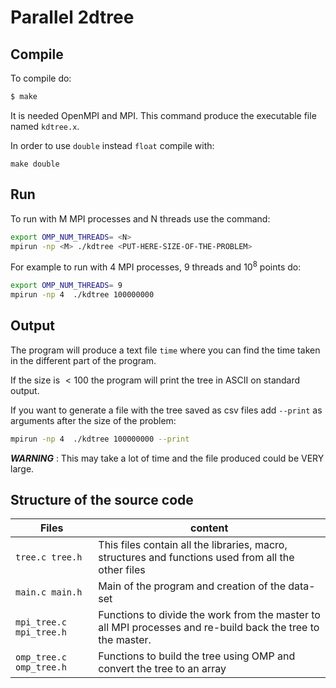 # Parallel 2dtree

## Compile
To compile do:
```bash
$ make
```
It is needed OpenMPI and MPI.
This command produce the executable file named `kdtree.x`.

In order to use `double` instead `float` compile with:
```
make double
```



## Run
To run with M MPI processes and N threads use the command:
```bash
export OMP_NUM_THREADS= <N>
mpirun -np <M> ./kdtree <PUT-HERE-SIZE-OF-THE-PROBLEM>
```

For example to run with 4 MPI processes, 9 threads and $10^8$ points do:
```bash
export OMP_NUM_THREADS= 9
mpirun -np 4  ./kdtree 100000000
```

## Output
The program will produce a text file `time` where you can find the time taken in the different part of the program.

If the size is $<100$ the program will print the tree in ASCII on standard output.

If you want to generate a file with the tree saved as csv files add `--print` as arguments after the size of the problem:
```bash
mpirun -np 4  ./kdtree 100000000 --print
```
___WARNING___  : This may take a lot of time and the file produced could be VERY large.

## Structure of the source code
| Files | content |
|--------- | ------------- |
| `tree.c tree.h` |  This files contain all the libraries, macro, structures and functions used from all the other files|
| `main.c main.h` | Main of the program and creation of the data-set |
|`mpi_tree.c mpi_tree.h` | Functions to divide the work from the master to all MPI processes and re-build back the tree to the master.
| `omp_tree.c omp_tree.h` | Functions to build the tree using OMP and convert the tree to an array
